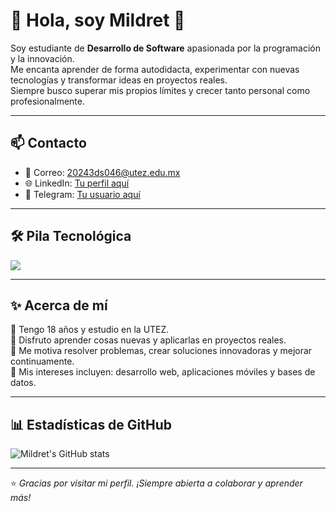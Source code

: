 # 🚀 Hola, soy Mildret 👋

Soy estudiante de **Desarrollo de Software** apasionada por la programación y la innovación.  
Me encanta aprender de forma autodidacta, experimentar con nuevas tecnologías y transformar ideas en proyectos reales.  
Siempre busco superar mis propios límites y crecer tanto personal como profesionalmente.  

---

## 📫 Contacto
- 📧 Correo: [20243ds046@utez.edu.mx](mailto:20243ds046@utez.edu.mx)
- 🌐 LinkedIn: [Tu perfil aquí](https://linkedin.com)  
- 💬 Telegram: [Tu usuario aquí](https://t.me)  

---

## 🛠️ Pila Tecnológica
<p align="left">
  <img src="https://skillicons.dev/icons?i=java,python,php,js,html,css,mysql,git,github,vscode,idea,notion,figma,postman" />
</p>

---

## ✨ Acerca de mí
🔹 Tengo 18 años y estudio en la UTEZ.  
🔹 Disfruto aprender cosas nuevas y aplicarlas en proyectos reales.  
🔹 Me motiva resolver problemas, crear soluciones innovadoras y mejorar continuamente.  
🔹 Mis intereses incluyen: desarrollo web, aplicaciones móviles y bases de datos.  

---

## 📊 Estadísticas de GitHub
![Mildret's GitHub stats](https://github-readme-stats.vercel.app/api?username=TU_USUARIO&show_icons=true&theme=radical)

---
⭐ *Gracias por visitar mi perfil. ¡Siempre abierta a colaborar y aprender más!*
